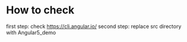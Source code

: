 # How to check

first step: check https://cli.angular.io/
second step: replace src directory  with Angular5_demo
